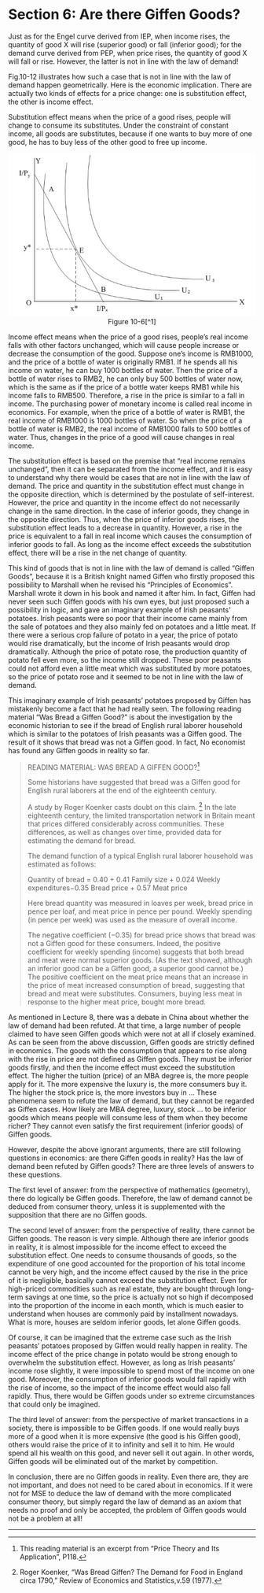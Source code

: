 # Section 6: Are there Giffen Goods?

Just as for the Engel curve derived from IEP, when income rises, the quantity of good X will rise (superior good) or fall (inferior good); for the demand curve derived from PEP, when price rises, the quantity of good X will fall or rise. However, the latter is not in line with the law of demand!

Fig.10-12 illustrates how such a case that is not in line with the law of demand happen geometrically. Here is the economic implication. There are actually two kinds of effects for a price change: one is substitution effect, the other is income effect.

Substitution effect means when the price of a good rises, people will change to consume its substitutes. Under the constraint of constant income, all goods are substitutes, because if one wants to buy more of one good, he has to buy less of the other good to free up income.

<div align= "center">
  <img src= "./image/figure10-6.jpg" />
</div>
<div align="center">Figure 10-6[^1]</div>

Income effect means when the price of a good rises, people’s real income falls with other factors unchanged, which will cause people increase or decrease the consumption of the good. Suppose one’s income is RMB1000, and the price of a bottle of water is originally RMB1. If he spends all his income on water, he can buy 1000 bottles of water. Then the price of a bottle of water rises to RMB2, he can only buy 500 bottles of water now, which is the same as if the price of a bottle water keeps RMB1 while his income falls to RMB500. Therefore, a rise in the price is similar to a fall in income. The purchasing power of monetary income is called real income in economics. For example, when the price of a bottle of water is RMB1, the real income of RMB1000 is 1000 bottles of water. So when the price of a bottle of water is RMB2, the real income of RMB1000 falls to 500 bottles of water. Thus, changes in the price of a good will cause changes in real income.

The substitution effect is based on the premise that “real income remains unchanged”, then it can be separated from the income effect, and it is easy to understand why there would be cases that are not in line with the law of demand. The price and quantity in the substitution effect must change in the opposite direction, which is determined by the postulate of self-interest. However, the price and quantity in the income effect do not necessarily change in the same direction. In the case of inferior goods, they change in the opposite direction. Thus, when the price of inferior goods rises, the substitution effect leads to a decrease in quantity. However, a rise in the price is equivalent to a fall in real income which causes the consumption of inferior goods to fall. As long as the income effect exceeds the substitution effect, there will be a rise in the net change of quantity.

This kind of goods that is not in line with the law of demand is called “Giffen Goods”, because it is a British knight named Giffen who firstly proposed this possibility to Marshall when he revised his “Principles of Economics”. Marshall wrote it down in his book and named it after him. In fact, Giffen had never seen such Giffen goods with his own eyes, but just proposed such a possibility in logic, and gave an imaginary example of Irish peasants’ potatoes. Irish peasants were so poor that their income came mainly from the sale of potatoes and they also mainly fed on potatoes and a little meat. If there were a serious crop failure of potato in a year, the price of potato would rise dramatically, but the income of Irish peasants would drop dramatically. Although the price of potato rose, the production quantity of potato fell even more, so the income still dropped. These poor peasants could not afford even a little meat which was substituted by more potatoes, so the price of potato rose and it seemed to be not in line with the law of demand.

This imaginary example of Irish peasants’ potatoes proposed by Giffen has mistakenly become a fact that he had really seen. The following reading material “Was Bread a Giffen Good?” is about the investigation by the economic historian to see if the bread of English rural laborer household which is similar to the potatoes of Irish peasants was a Giffen good. The result of it shows that bread was not a Giffen good. In fact, No economist has found any Giffen goods in reality so far.

> READING MATERIAL: WAS BREAD A GIFFEN GOOD?[^2]
>
> Some historians have suggested that bread was a Giffen good for English rural laborers at the end of the eighteenth century.
>
> A study by Roger Koenker casts doubt on this claim. [^3] In the late eighteenth century, the limited transportation network in Britain meant that prices differed considerably across communities. These differences, as well as changes over time, provided data for estimating the demand for bread.
>
> The demand function of a typical English rural laborer household was estimated as follows:
> 
> Quantity of bread = 0.40 + 0.41 Family size + 0.024 Weekly expenditures−0.35 Bread price + 0.57 Meat price
>
> Here bread quantity was measured in loaves per week, bread price in pence per loaf, and meat price in pence per pound. Weekly spending (in pence per week) was used as the measure of overall income.
>
> The negative coefficient (−0.35) for bread price shows that bread was not a Giffen good for these consumers. Indeed, the positive coefficient for weekly spending (income) suggests that both bread and meat were normal superior goods. (As the text showed, although an inferior good can be a Giffen good, a superior good cannot be.) The positive coefficient on the meat price means that an increase in the price of meat increased consumption of bread, suggesting that bread and meat were substitutes. Consumers, buying less meat in response to the higher meat price, bought more bread.

As mentioned in Lecture 8, there was a debate in China about whether the law of demand had been refuted. At that time, a large number of people claimed to have seen Giffen goods which were not at all if closely examined. As can be seen from the above discussion, Giffen goods are strictly defined in economics. The goods with the consumption that appears to rise along with the rise in price are not defined as Giffen goods. They must be inferior goods firstly, and then the income effect must exceed the substitution effect. The higher the tuition (price) of an MBA degree is, the more people apply for it. The more expensive the luxury is, the more consumers buy it. The higher the stock price is, the more investors buy in ... These phenomena seem to refute the law of demand, but they cannot be regarded as Giffen cases. How likely are MBA degree, luxury, stock ... to be inferior goods which means people will consume less of them when they become richer? They cannot even satisfy the first requirement (inferior goods) of Giffen goods.

However, despite the above ignorant arguments, there are still following questions in economics: are there Giffen goods in reality? Has the law of demand been refuted by Giffen goods? There are three levels of answers to these questions.

The first level of answer: from the perspective of mathematics (geometry), there do logically be Giffen goods. Therefore, the law of demand cannot be deduced from consumer theory, unless it is supplemented with the supposition that there are no Giffen goods.

The second level of answer: from the perspective of reality, there cannot be Giffen goods. The reason is very simple. Although there are inferior goods in reality, it is almost impossible for the income effect to exceed the substitution effect. One needs to consume thousands of goods, so the expenditure of one good accounted for the proportion of his total income cannot be very high, and the income effect caused by the rise in the price of it is negligible, basically cannot exceed the substitution effect. Even for high-priced commodities such as real estate, they are bought through long-term savings at one time, so the price is actually not so high if decomposed into the proportion of the income in each month, which is much easier to understand when houses are commonly paid by installment nowadays. What is more, houses are seldom inferior goods, let alone Giffen goods.

Of course, it can be imagined that the extreme case such as the Irish peasants’ potatoes proposed by Giffen would really happen in reality. The income effect of the price change in potato would be strong enough to overwhelm the substitution effect. However, as long as Irish peasants’ income rose slightly, it were impossible to spend most of the income on one good. Moreover, the consumption of inferior goods would fall rapidly with the rise of income, so the impact of the income effect would also fall rapidly. Thus, there would be Giffen goods under so extreme circumstances that could only be imagined.

The third level of answer: from the perspective of market transactions in a society, there is impossible to be Giffen goods. If one would really buys more of a good when it is more expensive (the good is his Giffen good), others would raise the price of it to infinity and sell it to him. He would spend all his wealth on this good, and never sell it out again. In other words, Giffen goods will be eliminated out of the market by competition.

In conclusion, there are no Giffen goods in reality. Even there are, they are not important, and does not need to be cared about in economics. If it were not for MSE to deduce the law of demand with the more complicated consumer theory, but simply regard the law of demand as an axiom that needs no proof and only be accepted, the problem of Giffen goods would not be a problem at all!
- - -

[^1]: The consumption change from point P to C can be decomposed into the move from point P to S which is called substitution effect and the mover from point S to C which is called income effect. The former is called substitution effect because both points of P and S are on the same indifference curve, which reflects that income is constant, so there is no income effect. The substitution effect causes the consumption to rise from X1 to X2. The left panel is about the case of superior goods where the positive income effect causes the consumption to rise further from X2 to X3. In contrast, the right panel is about the case of inferior goods where the negative income effect causes the consumption to fall from X2 to X3, and it even exceeds the substitution effect, which causes X3 to be less than X1.

[^2]: This reading material is an excerpt from “Price Theory and Its Application”, P118.

[^3]: Roger Koenker, “Was Bread Giffen? The Demand for Food in England circa 1790,” Review of Economics and Statistics,v.59 (1977).
